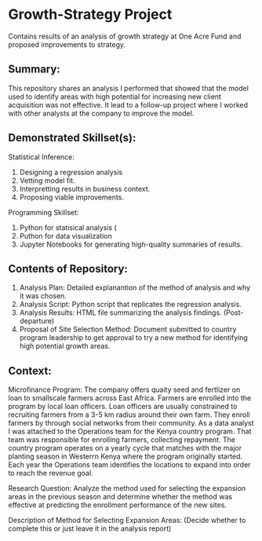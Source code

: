 # Growth-Strategy Project
Contains results of an analysis of growth strategy at One Acre Fund and proposed improvements to strategy.

## Summary: 
This repository shares an analysis I performed that showed that the model used to identify areas with high potential for increasing new client acquisition was not effective.  It lead to a follow-up project where I worked with other analysts at the company to improve the model.

## Demonstrated Skillset(s):
Statistical Inference:
1. Designing a regression analysis
2. Vetting model fit.
3. Interpretting results in business context.
4. Proposing viable improvements.

Programming Skillset:
1. Python for statisical analysis (
2. Puthon for data visualization
3. Jupyter Notebooks for generating high-quality summaries of results.

## Contents of Repository:
1. Analysis Plan: Detailed explanantion of the method of analysis and why it was chosen.
2. Analysis Script: Python script that replicates the regression analysis.
3. Analysis Results: HTML file summarizing the analysis findings. (Post-departure)
4. Proposal of Site Selection Method:  Document submitted to country program leadership to get approval to try a new method for identifying high potential growth areas.

## Context:

Microfinance Program: The company offers quaity seed and fertlizer on loan to smallscale farmers across East Africa. Farmers are enrolled into the program by local loan officers.  Loan officers are usually constrained to recruiting farmers from a 3-5 km radius around their own farm. They enroll farmers by through social networks from their community.  As a data analyst I was attached to the Operations team for the Kenya country program. That team was responsible for enrolling farmers, collecting repayment. The country program operates on a yearly cycle that matches with the major planting season in Westerrn Kenya where the program originally started.  Each year the Operations team  identifies the locations to expand into order to reach the revenue goal. 

Research Question: Analyze the method used for selecting the expansion areas in the previous season and determine whether the method was effective at predicting the enrollment performance of the new sites.  



Description of Method for Selecting Expansion Areas: (Decide whether to complete this or just leave it in the analysis report)

